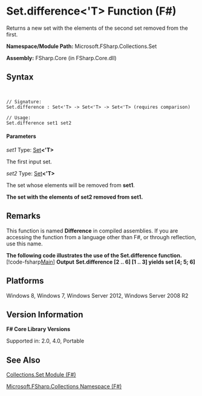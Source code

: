 # Set.difference<'T> Function (F#)

Returns a new set with the elements of the second set removed from the first.

**Namespace/Module Path:** Microsoft.FSharp.Collections.Set

**Assembly:** FSharp.Core (in FSharp.Core.dll)


## Syntax


```


// Signature:
Set.difference : Set<'T> -> Set<'T> -> Set<'T> (requires comparison)

// Usage:
Set.difference set1 set2

```



#### Parameters
*set1*
Type: [Set](http://msdn.microsoft.com/en-us/library/50cebdce-0cd7-4c5c-8ebc-f3a9e90b38d8)**&lt;'T&gt;**


The first input set.


*set2*
Type: [Set](http://msdn.microsoft.com/en-us/library/50cebdce-0cd7-4c5c-8ebc-f3a9e90b38d8)**&lt;'T&gt;**


The set whose elements will be removed from **set1**.



**The set with the elements of set2 removed from set1.**
## Remarks
This function is named **Difference** in compiled assemblies. If you are accessing the function from a language other than F#, or through reflection, use this name.

**The following code illustrates the use of the Set.difference function.**
[!code-fsharp[Main](snippets/fssets/snippet2.fs)]
**Output**
**Set.difference [2 .. 6] [1 .. 3] yields set [4; 5; 6]**
## Platforms
Windows 8, Windows 7, Windows Server 2012, Windows Server 2008 R2


## Version Information
**F# Core Library Versions**

Supported in: 2.0, 4.0, Portable




## See Also
[Collections.Set Module &#40;F&#35;&#41;](Collections.Set-Module-%28FSharp%29.md)

[Microsoft.FSharp.Collections Namespace &#40;F&#35;&#41;](Microsoft.FSharp.Collections-Namespace-%28FSharp%29.md)

